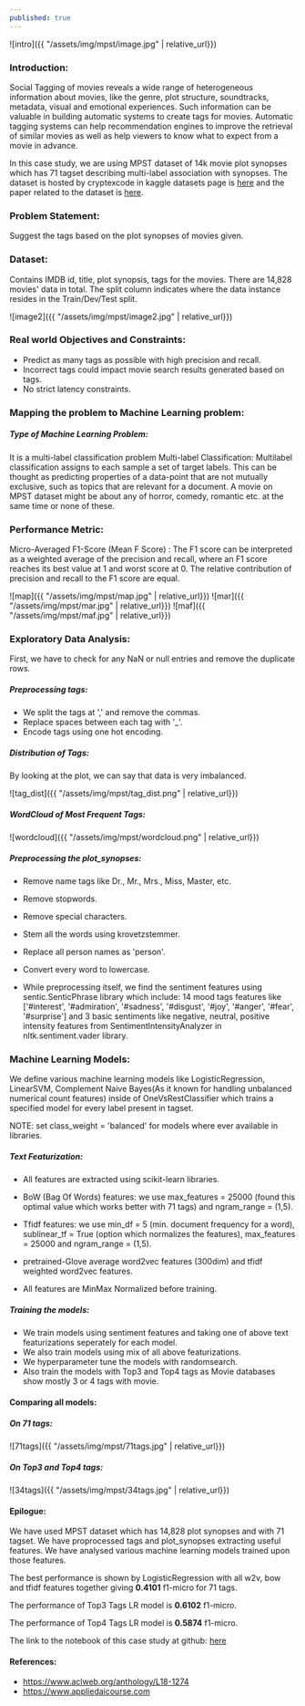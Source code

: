```yaml
---
published: true
---
```

![intro]({{ "/assets/img/mpst/image.jpg" | relative_url}})

### Introduction:

Social Tagging of movies reveals a wide range of heterogeneous information about movies, like the genre, plot structure, soundtracks, metadata, visual and emotional experiences. Such information can be valuable in building automatic systems to create tags for movies. Automatic tagging systems can help recommendation engines to improve the retrieval of similar movies as well as help viewers to know what to expect from a movie in advance. 

In this case study, we are using MPST dataset of 14k movie plot synopses which has 71 tagset describing multi-label association with synopses. The dataset is hosted by cryptexcode in kaggle datasets page is [here](https://www.kaggle.com/cryptexcode/mpst-movie-plot-synopses-with-tags) and the paper related to the dataset is [here](https://www.aclweb.org/anthology/L18-1274).

### Problem Statement:

Suggest the tags based on the plot synopses of movies given.

### Dataset:

Contains IMDB id, title, plot synopsis, tags for the movies. There are 14,828 movies' data in total. The split column indicates where the data instance resides in the Train/Dev/Test split.

![image2]({{ "/assets/img/mpst/image2.jpg" | relative_url}})


### Real world Objectives and Constraints:
- Predict as many tags as possible with high precision and recall.
- Incorrect tags could impact movie search results generated based on tags.
- No strict latency constraints.

### Mapping the problem to Machine Learning problem:

##### Type of Machine Learning Problem:
It is a multi-label classification problem
Multi-label Classification: Multilabel classification assigns to each sample a set of target labels. This can be thought as predicting properties of a data-point that are not mutually exclusive, such as topics that are relevant for a document. A movie on MPST dataset might be about any of horror, comedy, romantic etc. at the same time or none of these.

### Performance Metric:

Micro-Averaged F1-Score (Mean F Score) : The F1 score can be interpreted as a weighted average of the precision and recall, where an F1 score reaches its best value at 1 and worst score at 0. The relative contribution of precision and recall to the F1 score are equal. 

![map]({{ "/assets/img/mpst/map.jpg" | relative_url}})
![mar]({{ "/assets/img/mpst/mar.jpg" | relative_url}})
![maf]({{ "/assets/img/mpst/maf.jpg" | relative_url}})

### Exploratory Data Analysis:
First, we have to check for any NaN or null entries and remove the duplicate rows.
##### Preprocessing tags:
- We split the tags at ',' and remove the commas.
- Replace spaces between each tag with '_'.
- Encode tags using one hot encoding.

##### Distribution of Tags:

By looking at the plot, we can say that data is very imbalanced.

![tag_dist]({{ "/assets/img/mpst/tag_dist.png" | relative_url}})

##### WordCloud of Most Frequent Tags:

![wordcloud]({{ "/assets/img/mpst/wordcloud.png" | relative_url}})

##### Preprocessing the plot_synopses:
- Remove name tags like Dr., Mr., Mrs., Miss, Master, etc.
- Remove stopwords.
- Remove special characters.
- Stem all the words using krovetzstemmer.
- Replace all person names as 'person'.
- Convert every word to lowercase.

- While preprocessing itself, we find the sentiment features using sentic.SenticPhrase library which include: 14 mood tags features like ['#interest', '#admiration', '#sadness', '#disgust', '#joy', '#anger', '#fear', '#surprise'] and 3 basic sentiments like negative, neutral, positive intensity features from SentimentIntensityAnalyzer in nltk.sentiment.vader library.

### Machine Learning Models:

We define various machine learning models like LogisticRegression, LinearSVM, Complement Naive Bayes(As it known for handling unbalanced numerical count features) inside of OneVsRestClassifier which trains a specified model for every label present in tagset.

NOTE: set class_weight = 'balanced' for models where ever available in libraries.

##### Text Featurization:
- All features are extracted using scikit-learn libraries.
- BoW (Bag Of Words) features: we use max_features = 25000 (found this optimal value which works better with 71 tags) and ngram_range = (1,5).

- Tfidf features: we use min_df = 5 (min. document frequency for a word), sublinear_tf = True (option which normalizes the features), max_features = 25000 and ngram_range = (1,5).

- pretrained-Glove average word2vec features (300dim) and tfidf weighted word2vec features.

- All features are MinMax Normalized before training.

##### Training the models:
- We train models using sentiment features and taking one of above text featurizations seperately for each model.
- We also train models using mix of all above featurizations.
- We hyperparameter tune the models with randomsearch. 
- Also train the models with Top3 and Top4 tags as Movie databases show mostly 3 or 4 tags with movie.

#### Comparing all models:

##### On 71 tags:
![71tags]({{ "/assets/img/mpst/71tags.jpg" | relative_url}})

##### On Top3 and Top4 tags:
![34tags]({{ "/assets/img/mpst/34tags.jpg" | relative_url}})

#### Epilogue:

We have used MPST dataset which has 14,828 plot synopses and with 71 tagset. We have proprocessed tags and plot_synopses extracting useful features. We have analysed various machine learning models trained upon those features. 

The best performance is shown by LogisticRegression with all w2v, bow and tfidf features together giving **0.4101** f1-micro for 71 tags.

The performance of Top3 Tags LR model is **0.6102** f1-micro.

The performance of Top4 Tags LR model is **0.5874** f1-micro.

The link to the notebook of this case study at github: [here](https://github.com/vivekguthikonda/MPST/blob/master/MPST.ipynb)

#### References:

- https://www.aclweb.org/anthology/L18-1274
- https://www.appliedaicourse.com








































